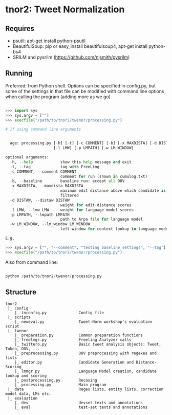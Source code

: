 tnor2: Tweet Normalization
==========================

Requires
--------
 - psutil: apt-get install python-psutil
 - BeautifulSoup: pip  or easy_install beautifulsoup4, apt-get install python-bs4
 - SRILM and pysrilm (https://github.com/njsmith/pysrilm)

Running
-------

Preferred: from Python shell.
Options can be specified in config.py, but some of the settings in that file can be modified with command line options when calling the program (adding more as we go)

``` python

>>> import sys
>>> sys.argv = [""]
>>> execfile("/path/to/tnor2/twenor/processing.py")
```

```python
# If using command line arguments


  age: processing.py [-h] [-t] [-c COMMENT] [-b] [-x MAXDISTA] [-d DISTAW]
                     [-l LMW] [-p LMPATH] [-w LM_WINDOW]

optional arguments:
  -h, --help            show this help message and exit
  -t, --tag             tag with FreeLing
  -c COMMENT, --comment COMMENT
                        comment for run (shown in cumulog.txt)
  -b, --baseline        baseline run: accept all OOV
  -x MAXDISTA, --maxdista MAXDISTA
                        maximum edit distance above which candidate is
                        filtered
  -d DISTAW, --distaw DISTAW
                        weight for edit-distance scores
  -l LMW, --lmw LMW     weight for language model scores
  -p LMPATH, --lmpath LMPATH
                        path to Arpa file for language model
  -w LM_WINDOW, --lm_window LM_WINDOW
                        left-window for context lookup in language model

E.g.

>>> sys.argv = ["", "--comment", "testing baseline settings", "--tag"]
>>> execfile("/path/to/tnor2/twenor/processing.py")
```



Also from command line:

``` python

python /path/to/tnor2/twenor/processing.py

```

Structure
-------

```
tnor2
 |_ config
    |_ tnconfig.py              Config file
 |_ scripts
    |_ neweval.py               Tweet-Norm workshop's evaluation script
 |_ twenor
    |_ preparation.py           Common preparation functions
    |_ freelmgr.py              Freeling Analyzer calls
    |_ twittero.py              Basic tweet analysis objects: Tweet, Token, OOV, ...
    |_ preprocessing.py         OOV preprocessing with regexes and lists
    |_ editor.py                Candidate Generation and Distance-Scoring
    |_ lmmgr.py                 Language Model creation, candidate lookup and scoring
    |_ postprocessing.py        Recasing
    |_ processing.py            Main program
 |_ data                        Regex lists, entity lists, correction model data, LMs etc.
 |_ evaluation
    |_ dev                      devset texts and annotations
    |_ eval                     test-set texts and annotations
```

